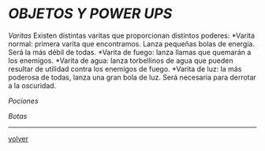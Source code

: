 
#		_OBJETOS Y POWER UPS_
_Varitas_
Existen distintas varitas que proporcionan distintos poderes:
*Varita normal: primera varita que encontramos. Lanza pequeñas bolas de energía. Será la más débil de todas.
*Varita de fuego: lanza llamas que quemarán a los enemigos.
*Varita de agua: lanza torbellinos de agua que pueden resultar de utilidad contra los enemigos de fuego.
*Varita de luz: la más poderosa de todas, lanza una gran bola de luz. Será necesaria para derrotar a la oscuridad.

_Pociones_

_Botas_

---
[volver](./../lilWhich.html)
